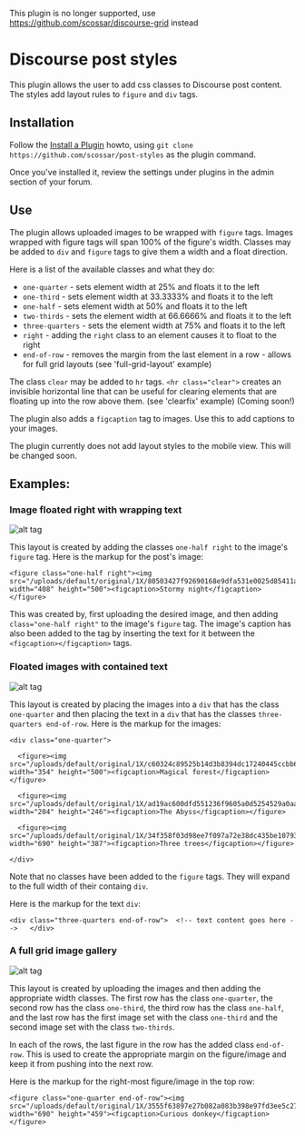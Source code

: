 This plugin is no longer supported, use https://github.com/scossar/discourse-grid instead

# Discourse post styles

This plugin allows the user to add css classes to Discourse post content. The styles
add layout rules to `figure` and `div` tags.

## Installation

Follow the [Install a Plugin](https://meta.discourse.org/t/install-a-plugin/19157) howto, using
`git clone https://github.com/scossar/post-styles` as the plugin command.

Once you've installed it, review the settings under plugins in the admin section of your
forum.

## Use

The plugin allows uploaded images to be wrapped with `figure` tags. Images wrapped
with figure tags will span 100% of the figure's width. Classes may be added to `div` and 
`figure` tags to give them a width and a float direction.

Here is a list of the available classes and what they do:

- `one-quarter` - sets element width at 25% and floats it to the left
- `one-third` - sets element width at 33.3333% and floats it to the left
- `one-half` - sets element width at 50% and floats it to the left
- `two-thirds` - sets the element width at 66.6666% and floats it to the left
- `three-quarters` - sets the element width at 75% and floats it to the left
- `right`  - adding the `right` class to an element causes it to float to the right
- `end-of-row` - removes the margin from the last element in a row - allows for full grid layouts (see 'full-grid-layout' example)

The class `clear` may be added to `hr` tags. `<hr class="clear">` creates an
invisible horizontal line that can be useful for clearing elements that are floating
up into the row above them. (see 'clearfix' example) (Coming soon!)

The plugin also adds a `figcaption` tag to images. Use this to add captions to your
images.

The plugin currently does not add layout styles to the mobile view. This will be
changed soon.

## Examples:

### Image floated right with wrapping text

![alt tag](https://cloud.githubusercontent.com/assets/2975917/10866422/78152604-7feb-11e5-9e42-296009437e97.png)

This layout is created by adding the classes `one-half right` to the image's `figure` tag.
Here is the markup for the post's image:
```
<figure class="one-half right"><img src="/uploads/default/original/1X/80503427f92690168e9dfa531e0025d85411a39f.jpg" width="408" height="500"><figcaption>Stormy night</figcaption></figure>
```
This was created by, first uploading the desired image, and then adding `class="one-half right"` to the image's `figure` tag. The
image's caption has also been added to the tag by inserting the text for it between the
`<figcaption></figcaption>` tags.

### Floated images with contained text

![alt tag](https://cloud.githubusercontent.com/assets/2975917/10866423/7fb33bbc-7feb-11e5-96bf-36d01c2841d6.png)

This layout is created by placing the images into a `div` that has the class `one-quarter` and then placing
the text in a `div` that has the classes `three-quarters end-of-row`. Here is the markup for the images:

```
<div class="one-quarter">
   
  <figure><img src="/uploads/default/original/1X/c60324c89525b14d3b8394dc17240445ccbb64a6.jpg" width="354" height="500"><figcaption>Magical forest</figcaption></figure>
   
  <figure><img src="/uploads/default/original/1X/ad19ac600dfd551236f9605a0d5254529a0aa621.jpeg" width="204" height="246"><figcaption>The Abyss</figcaption></figure>
   
  <figure><img src="/uploads/default/original/1X/34f358f03d98ee7f097a72e38dc435be1079395d.jpg" width="690" height="387"><figcaption>Three trees</figcaption></figure>
   
</div>
```

Note that no classes have been added to the `figure` tags. They will expand to the full width
of their containg `div`.

Here is the markup for the text `div`:
```
<div class="three-quarters end-of-row">  <!-- text content goes here -->   </div>
```

### A full grid image gallery

![alt tag](https://cloud.githubusercontent.com/assets/2975917/10866424/8504c9aa-7feb-11e5-89a6-06bc93fd596c.png)

This layout is created by uploading the images and then adding the appropriate width classes. The
first row has the class `one-quarter`, the second row has the class `one-third`, the third row has the
class `one-half`, and the last row has the first image set with the class `one-third` and the second
image set with the class `two-thirds`.

In each of the rows, the last figure in the row has the added class `end-of-row`. This is
used to create the appropriate margin on the figure/image and keep it from pushing into the
next row. 

Here is the  markup for the right-most figure/image in the top row:

```
<figure class="one-quarter end-of-row"><img src="/uploads/default/original/1X/3555f63897e27b082a083b398e97fd3ee5c27f29.jpg" width="690" height="459"><figcaption>Curious donkey</figcaption></figure>
```
